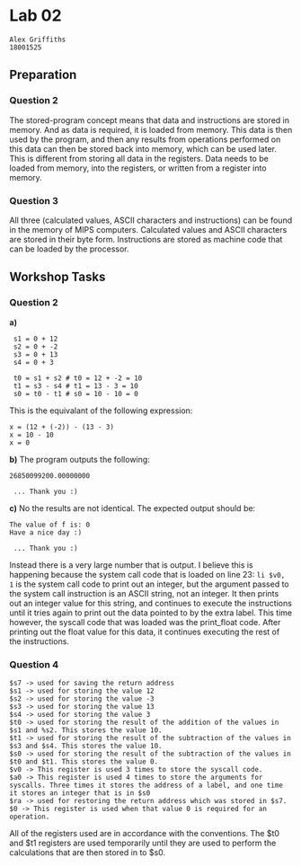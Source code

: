 # Lab 02
```
Alex Griffiths
18001525
```

## Preparation

### Question 2
The stored-program concept means that data and instructions are stored in memory. And as data is required, it is loaded from memory. This data is then used by the program, and then any results from operations performed on this data can then be stored back into memory, which can be used later. This is different from storing all data in the registers. Data needs to be loaded from memory, into the registers, or written from a register into memory.

### Question 3
All three (calculated values, ASCII characters and instructions) can be found in the memory of MIPS computers.
Calculated values and ASCII characters are stored in their byte form. Instructions are stored as machine code
that can be loaded by the processor.

## Workshop Tasks

### Question 2
  __a)__ 
```
 s1 = 0 + 12
 s2 = 0 + -2
 s3 = 0 + 13
 s4 = 0 + 3
 
 t0 = s1 + s2 # t0 = 12 + -2 = 10
 t1 = s3 - s4 # t1 = 13 - 3 = 10
 s0 = t0 - t1 # s0 = 10 - 10 = 0
```

This is the equivalant of the following expression:
```
x = (12 + (-2)) - (13 - 3)
x = 10 - 10
x = 0
```

  __b)__ The program outputs the following:

```
26850099200.00000000

 ... Thank you :)
```

  __c)__ No the results are not identical. The expected output should be:

```
The value of f is: 0
Have a nice day :)

 ... Thank you :)
```

  Instead there is a very large number that is output. I believe this is happening because the system call code that is loaded on line 23: `li $v0, 1` is the system call code to print out an integer, but the argument passed to the system call instruction is an ASCII string, not an integer. It then prints out an integer value for this string, and continues to execute the instructions until it tries again to print out the data pointed to by the extra label. This time however, the syscall code that was loaded was the print_float code. After printing out the float value for this data, it continues executing the rest of the instructions.

### Question 4
```
$s7 -> used for saving the return address
$s1 -> used for storing the value 12
$s2 -> used for storing the value -3
$s3 -> used for storing the value 13
$s4 -> used for storing the value 3
$t0 -> used for storing the result of the addition of the values in $s1 and %s2. This stores the value 10.
$t1 -> used for storing the result of the subtraction of the values in $s3 and $s4. This stores the value 10.
$s0 -> used for storing the result of the subtraction of the values in $t0 and $t1. This stores the value 0.
$v0 -> This register is used 3 times to store the syscall code.
$a0 -> This register is used 4 times to store the arguments for syscalls. Three times it stores the address of a label, and one time it stores an integer that is in $s0
$ra -> used for restoring the return address which was stored in $s7.
$0 -> This register is used when that value 0 is required for an operation.
```

All of the registers used are in accordance with the conventions. The $t0 and $t1 registers are used temporarily until they are used to perform the calculations that are then stored in to $s0.
